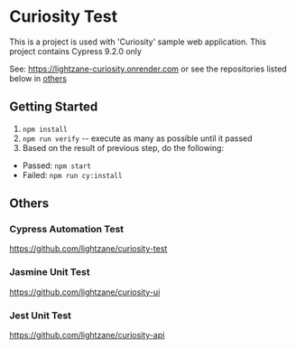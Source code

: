 # Curiosity Test

This is a project is used with 'Curiosity' sample web application.
This project contains Cypress 9.2.0 only

See: https://lightzane-curiosity.onrender.com or see the repositories listed below in [others](#others)

## Getting Started

1. `npm install`
2. `npm run verify` -- execute as many as possible until it passed
3. Based on the result of previous step, do the following:

- Passed: `npm start`
- Failed: `npm run cy:install`

## Others

### Cypress Automation Test

https://github.com/lightzane/curiosity-test

### Jasmine Unit Test

https://github.com/lightzane/curiosity-ui

### Jest Unit Test

https://github.com/lightzane/curiosity-api
